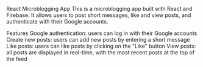 React Microblogging App
This is a microblogging app built with React and Firebase. It allows users to post short messages, like and view posts, and authenticate with their Google accounts.

Features
Google authentication: users can log in with their Google accounts
Create new posts: users can add new posts by entering a short message
Like posts: users can like posts by clicking on the "Like" button
View posts: all posts are displayed in real-time, with the most recent posts at the top of the feed